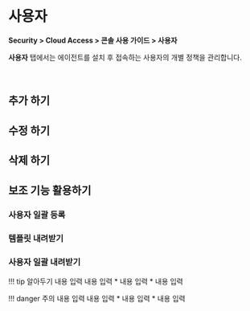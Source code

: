 # 사용자

**Security > Cloud Access > 콘솔 사용 가이드 > 사용자**

**사용자** 탭에서는 에이전트를 설치 후 접속하는 사용자의 개별 정책을 관리합니다.

<br>

## 추가 하기


## 수정 하기


## 삭제 하기


## 보조 기능 활용하기

### 사용자 일괄 등록


### 템플릿 내려받기


### 사용자 일괄 내려받기



!!! tip 알아두기
    내용 입력
    내용 입력
    * 내용 입력
    * 내용 입력

!!! danger 주의
    내용 입력
    내용 입력
    * 내용 입력
    * 내용 입력

